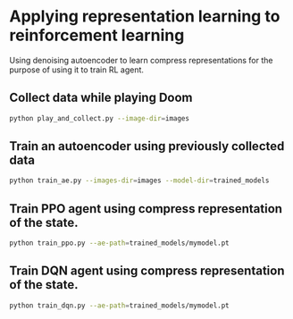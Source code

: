 # Applying representation learning to reinforcement learning 
Using denoising autoencoder to learn compress representations for the purpose of using it to train RL agent.

## Collect data while playing Doom
```bash
python play_and_collect.py --image-dir=images
```

## Train an autoencoder using previously collected data 
```bash
python train_ae.py --images-dir=images --model-dir=trained_models
```

## Train PPO agent using compress representation of the state.
```bash
python train_ppo.py --ae-path=trained_models/mymodel.pt
```

## Train DQN agent using compress representation of the state.
```bash
python train_dqn.py --ae-path=trained_models/mymodel.pt
```

